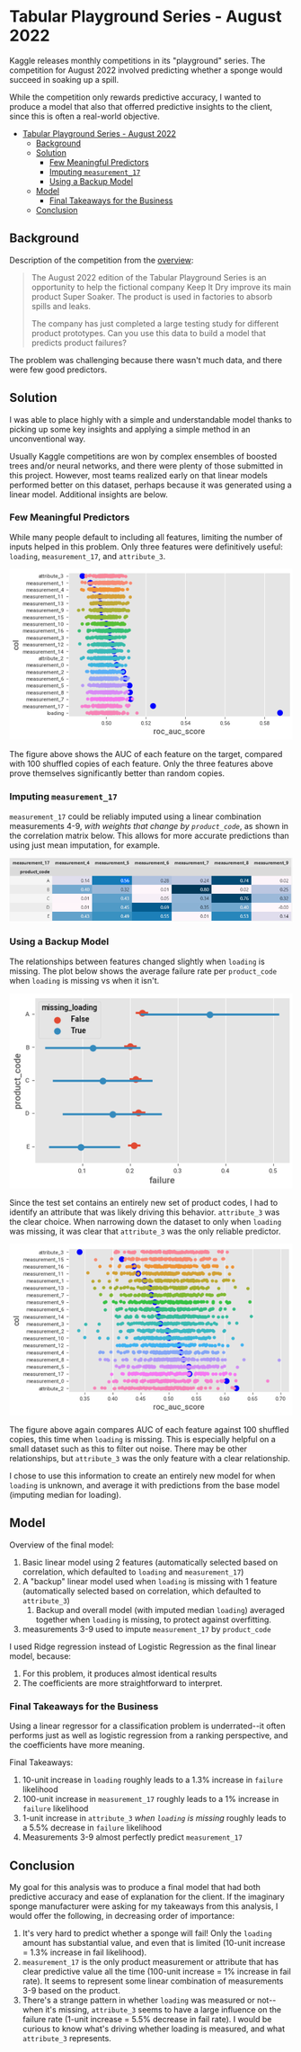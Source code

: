 # Tabular Playground Series - August 2022

Kaggle releases monthly competitions in its "playground" series. The competition for August 2022 involved predicting whether a sponge would succeed in soaking up a spill.

While the competition only rewards predictive accuracy, I wanted to produce a model that also that offerred predictive insights to the client, since this is often a real-world objective.

- [Tabular Playground Series - August 2022](#tabular-playground-series---august-2022)
  - [Background](#background)
  - [Solution](#solution)
    - [Few Meaningful Predictors](#few-meaningful-predictors)
    - [Imputing `measurement_17`](#imputing-measurement_17)
    - [Using a Backup Model](#using-a-backup-model)
  - [Model](#model)
    - [Final Takeaways for the Business](#final-takeaways-for-the-business)
  - [Conclusion](#conclusion)

## Background

Description of the competition from the [overview](https://www.kaggle.com/competitions/tabular-playground-series-aug-2022):

> The August 2022 edition of the Tabular Playground Series is an opportunity to help the fictional company Keep It Dry improve its main product Super Soaker. The product is used in factories to absorb spills and leaks.
>
> The company has just completed a large testing study for different product prototypes. Can you use this data to build a model that predicts product failures?

The problem was challenging because there wasn't much data, and there were few good predictors.

## Solution

I was able to place highly with a simple and understandable model thanks to picking up some key insights and applying a simple method in an unconventional way.

Usually Kaggle competitions are won by complex ensembles of boosted trees and/or neural networks, and there were plenty of those submitted in this project. However, most teams realized early on that linear models performed better on this dataset, perhaps because it was generated using a linear model. Additional insights are below.

### Few Meaningful Predictors

While many people default to including all features, limiting the number of inputs helped in this problem. Only three features were definitively useful: `loading`, `measurement_17`, and `attribute_3`.

![Feature importance](./images/permutation_feature_testing.png)

The figure above shows the AUC of each feature on the target, compared with 100 shuffled copies of each feature. Only the three features above prove themselves significantly better than random copies.

### Imputing `measurement_17`

`measurement_17` could be reliably imputed using a linear combination measurements 4-9, _with weights that change by `product_code`_, as shown in the correlation matrix below. This allows for more accurate predictions than using just mean imputation, for example.

![Correlation between `measurement_17` and other measurements by `product_code`](./images/measurement_17_mat.png)

### Using a Backup Model

The relationships between features changed slightly when `loading` is missing. The plot below shows the average failure rate per `product_code` when `loading` is missing vs when it isn't.

![Fail rate when `loading` is missing or not](./images/failure_by_pcode.png)

Since the test set contains an entirely new set of product codes, I had to identify an attribute that was likely driving this behavior. `attribute_3` was the clear choice. When narrowing down the dataset to only when `loading` was missing, it was clear that `attribute_3` was the only reliable predictor.

![Feature importance when `loading` is missing](./images/attribute_3_perm.png)

The figure above again compares AUC of each feature against 100 shuffled copies, this time when `loading` is missing. This is especially helpful on a small dataset such as this to filter out noise. There may be other relationships, but `attribute_3` was the only feature with a clear relationship.

I chose to use this information to create an entirely new model for when `loading` is unknown, and average it with predictions from the base model (imputing median for loading).

## Model

Overview of the final model:

1. Basic linear model using 2 features (automatically selected based on correlation, which defaulted to `loading` and `measurement_17`)
2. A "backup" linear model used when `loading` is missing with 1 feature (automatically selected based on correlation, which defaulted to `attribute_3`)
      1. Backup and overall model (with imputed median `loading`) averaged together when `loading` is missing, to protect against overfitting.
3. measurements 3-9 used to impute `measurement_17` by `product_code`

I used Ridge regression instead of Logistic Regression as the final linear model, because:

1. For this problem, it produces almost identical results
2. The coefficients are more straightforward to interpret.

### Final Takeaways for the Business

Using a linear regressor for a classification problem is underrated--it often performs just as well as logistic regression from a ranking perspective, and the coefficients have more meaning.

Final Takeaways:

1. 10-unit increase in `loading` roughly leads to a 1.3% increase in `failure` likelihood
2. 100-unit increase in `measurement_17` roughly leads to a 1% increase in `failure` likelihood
3. 1-unit increase in `attribute_3` _when `loading` is missing_ roughly leads to a 5.5% decrease in `failure` likelihood
4. Measurements 3-9 almost perfectly predict `measurement_17`

## Conclusion

My goal for this analysis was to produce a final model that had both predictive accuracy and ease of explanation for the client. If the imaginary sponge manufacturer were asking for my takeaways from this analysis, I would offer the following, in decreasing order of importance:

1. It's very hard to predict whether a sponge will fail! Only the `loading` amount has substantial value, and even that is limited (10-unit increase = 1.3% increase in fail likelihood).
2. `measurement_17` is the only product measurement or attribute that has clear predictive value all the time (100-unit increase = 1% increase in fail rate). It seems to represent some linear combination of measurements 3-9 based on the product.
3. There's a strange pattern in whether `loading` was measured or not--when it's missing, `attribute_3` seems to have a large influence on the failure rate (1-unit increase = 5.5% decrease in fail rate). I would be curious to know what's driving whether loading is measured, and what `attribute_3` represents.
